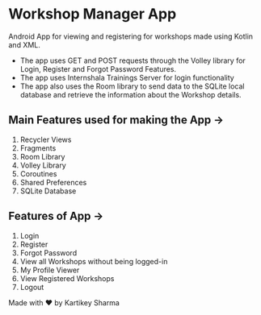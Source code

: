 # Workshop Manager App
Android App for viewing and registering for workshops made using Kotlin and XML.

- The app uses GET and POST requests through the Volley library for Login, Register and Forgot Password Features.
- The app uses Internshala Trainings Server for login functionality
- The app also uses the Room library to send data to the SQLite local database and retrieve the information about the Workshop details.

## Main Features used for making the App ->
1. Recycler Views
2. Fragments
3. Room Library
4. Volley Library
5. Coroutines
6. Shared Preferences
7. SQLite Database

## Features of App ->
1. Login
2. Register
3. Forgot Password
4. View all Workshops without being logged-in
5. My Profile Viewer
6. View Registered Workshops
7. Logout


Made with ♥ by Kartikey Sharma
